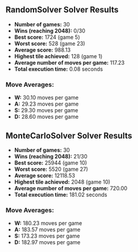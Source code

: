 ## RandomSolver Solver Results
- **Number of games:** 30
- **Wins (reaching 2048):** 0/30
- **Best score:** 1724 (game 5)
- **Worst score:** 528 (game 23)
- **Average score:** 988.13
- **Highest tile achieved:** 128 (game 1)
- **Average number of moves per game:** 117.23
- **Total execution time:** 0.08 seconds

### Move Averages:
- **W:** 30.10 moves per game
- **A:** 29.23 moves per game
- **S:** 29.30 moves per game
- **D:** 28.60 moves per game

## MonteCarloSolver Solver Results
- **Number of games:** 30
- **Wins (reaching 2048):** 21/30
- **Best score:** 25944 (game 10)
- **Worst score:** 5520 (game 27)
- **Average score:** 12118.53
- **Highest tile achieved:** 2048 (game 10)
- **Average number of moves per game:** 720.00
- **Total execution time:** 181.02 seconds

### Move Averages:
- **W:** 180.23 moves per game
- **A:** 183.57 moves per game
- **S:** 173.23 moves per game
- **D:** 182.97 moves per game

